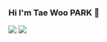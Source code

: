 ### Hi I'm Tae Woo PARK 👋

<img src="https://img.shields.io/badge/Python?style=social&logo=appveyor&logoColor=3776AB"/>

<img src="https://img.shields.io/badge/Android-3DDC84?style=flat-square&logo=Android&logoColor=white"/>





<!--
**Park-taewoo/Park-taewoo** is a ✨ _special_ ✨ repository because its `README.md` (this file) appears on your GitHub profile.

Here are some ideas to get you started:

- 🔭 I’m currently working on ...
- 🌱 I’m currently learning ...
- 👯 I’m looking to collaborate on ...
- 🤔 I’m looking for help with ...
- 💬 Ask me about ...
- 📫 How to reach me: ...
- 😄 Pronouns: ...
- ⚡ Fun fact: ...
-->
